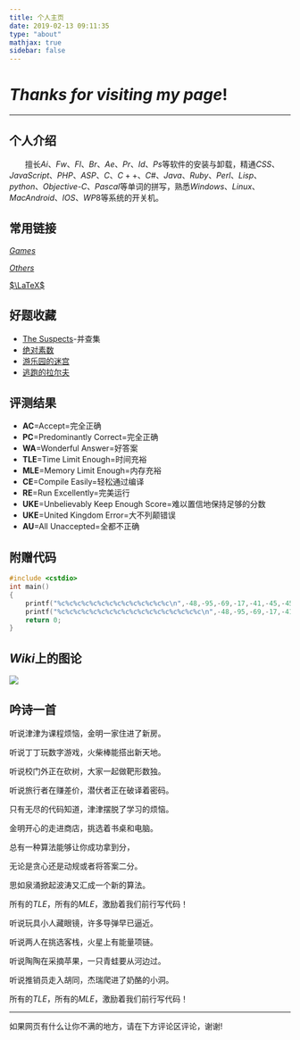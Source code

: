 ```yaml
---
title: 个人主页
date: 2019-02-13 09:11:35
type: "about"
mathjax: true
sidebar: false
---
```


# $Thanks$ $for$ $visiting$ $my$ $page!$

---

## 个人介绍
　　擅长$Ai$、$Fw$、$Fl$、$Br$、$Ae$、$Pr$、$Id$、$Ps$等软件的安装与卸载，精通$CSS$、$JavaScript$、$PHP$、$ASP$、$C$、$C++$、$C$#、$Java$、$Ruby$、$Perl$、$Lisp$、$python$、$Objective$-$C$、$Pascal$等单词的拼写，熟悉$Windows$、$Linux$、$MacAndroid$、$IOS$、$WP8$等系统的开关机。

## 常用链接

[$G$](https://www.luogu.org/discuss/show/30357)[$a$](http://namerena.github.io/#)[$m$](https://pan.baidu.com/s/1RGIdw74-QznY7ArHICToSw)[$e$](https://www.luogu.org/blog/71443/post-012-an-hei-zu-zhou-zai-ci-geng-xin-ke-ke-ke-post)[$s$](https://www.luogu.org/discuss/show/86087)

[$O$](https://www.luogu.org/paste/aw84khrs)[$t$](https://www.luogu.org/problemnew/show/U49609)[$h$](https://www.luogu.org/problemnew/show/U49609)[$e$](http://hackcode.ishoulu.com/hackertyper/)[$r$](http://weavesilk.com/)[$s$](http://naotu.baidu.com/file/ee2e86d228a4cb74a949e44ac827f8a4?token=f983d0aef7a2f1ea)

[$\LaTeX$](https://www.luogu.org/blog/IowaBattleship/latex-gong-shi-tai-quan)

## 好题收藏

- [The Suspects](http://poj.org/problem?id=1611)-并查集
- [绝对素数](http://codevs.cn/problem/2570/)
- [游乐园的迷宫](http://codevs.cn/problem/2855/)
- [逃跑的拉尔夫](http://codevs.cn/problem/1026/)

## 评测结果

- **AC**=Accept=完全正确
- **PC**=Predominantly Correct=完全正确
- **WA**=Wonderful Answer=好答案
- **TLE**=Time Limit Enough=时间充裕
- **MLE**=Memory Limit Enough=内存充裕
- **CE**=Compile Easily=轻松通过编译
- **RE**=Run Excellently=完美运行
- **UKE**=Unbelievably Keep Enough Score=难以置信地保持足够的分数
- **UKE**=United Kingdom Error=大不列颠错误
- **AU**=All Unaccepted=全都不正确

## 附赠代码
```cpp
#include <cstdio>
int main()
{
	printf("%c%c%c%c%c%c%c%c%c%c%c%c%c%c\n",-48,-95,-69,-17,-41,-45,-45,-48,-75,-29,-49,-48,-63,-53);
	printf("%c%c%c%c%c%c%c%c%c%c%c%c%c%c%c%c%c%c\n",-48,-95,-69,-17,-41,-45,-77,-92,-60,-36,-60,-51,-63,-53,-71,-2,-93,-95);
	return 0;
}
```

## $Wiki$上的图论

![](https://upload.wikimedia.org/wikipedia/commons/thumb/8/8e/SPFADemo.gif/330px-SPFADemo.gif)

## 吟诗一首

听说津津为课程烦恼，金明一家住进了新房。

听说丁丁玩数字游戏，火柴棒能搭出新天地。

听说校门外正在砍树，大家一起做靶形数独。

听说旅行者在赚差价，潜伏者正在破译着密码。

只有无尽的代码知道，津津摆脱了学习的烦恼。

金明开心的走进商店，挑选着书桌和电脑。

总有一种算法能够让你成功拿到分，

无论是贪心还是动规或者将答案二分。

思如泉涌掀起波涛又汇成一个新的算法。

所有的$TLE$，所有的$MLE$，激励着我们前行写代码！

听说玩具小人藏眼镜，许多导弹早已逼近。

听说两人在挑选客栈，火星上有能量项链。

听说陶陶在采摘苹果，一只青蛙要从河边过。

听说推销员走入胡同，杰瑞爬进了奶酪的小洞。

所有的$TLE$，所有的$MLE$，激励着我们前行写代码！

---
如果网页有什么让你不满的地方，请在下方评论区评论，谢谢!
